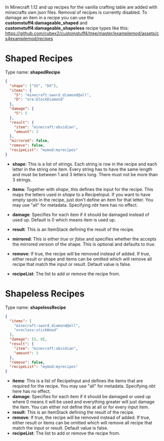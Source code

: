 In Minecraft 1.12 and up recipes for the vanilla crafting table are added with minecrafts own json files. Removal of recipes is currently disabled. To damage an item in a recipe you can use the __customstuff4:damageable_shaped__ and __customstuff4:damageable_shapeless__ recipe types like this: https://github.com/cubex2/customstuff4/tree/master/examplemod/assets/cs4examplemod/recipes

# Shaped Recipes

Type name: __shapedRecipe__

```json
{
  "shape": ["SS", "DX"],
  "items": {
    "S": "minecraft:sword_diamond@all",
    "D": "ore:blockDiamond"
  },
  "damage": {
    "S": 5
  },
  "result": {
    "item": "minecraft:obsidian",
    "amount": 3
  },
  "mirrored": false,
  "remove": false,
  "recipeList": "mymod:myrecipes"
}
```
	
* __shape__: This is a list of strings. Each string is row in the recipe and each letter in the string one item. Every string has to have the same length and must be between 1 and 3 letters long. There must not be more than 3 strings.

* __items__: Together with _shape_, this defines the input for the recipe. This maps the letters used in _shape_ to a RecipeInput. If you want to have empty spots in the recipe, just don't define an item for that letter. You may use "all" for metadata. Specifying _nbt_ here has no effect.
* __damage__: Specifies for each item if it should be damaged instead of used up. Default is 0 which means item is used up.
* __result__: This is an ItemStack defining the result of the recipe.

* __mirrored__: This is either _true_ or _false_ and specifies whether the accepts the mirrored version of the shape. This is optional and defaults to _true_.
* __remove__: If true, the recipe will be removed instead of added. If true, either result or shape and items can be omitted which will remove all recipe that match the input or result. Default value is false.
* __recipeList__: The list to add or remove the recipe from.

# Shapeless Recipes

Type name: __shapelessRecipe__

```json
{
  "items": [
    "minecraft:sword_diamond@all",
    "oreclass:stickWood"
  ],
  "damage": [5, 0],
  "result": {
    "item": "minecraft:obsidian",
    "amount": 3
  },
  "remove": false,
  "recipeList": "mymod:myrecipes"
}
```
	
* __items__: This is a list of RecipeInput and defines the items that are required for the recipe. You may use "all" for metadata. Specifying _nbt_ here has no effect.
* __damage__: Specifies for each item if it should be damaged or used up where 0 means it will be used and everything greater will just damage the item. You can either not define this at all or for every input item.
* __result__: This is an ItemStack defining the result of the recipe.
* __remove__: If true, the recipe will be removed instead of added. If true, either result or items can be omitted which will remove all recipe that match the input or result. Default value is false.
* __recipeList__: The list to add or remove the recipe from.